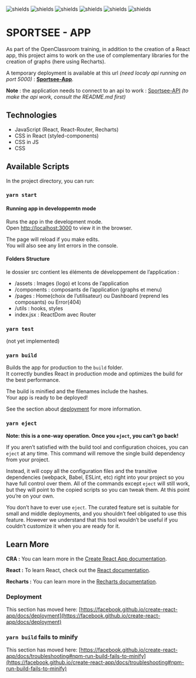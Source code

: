 ![shields](https://img.shields.io/badge/version-v1.0-blue)
![shields](https://img.shields.io/badge/make_with-React-red)
![shields](https://img.shields.io/badge/make_with-Recharts-red)
![shields](https://img.shields.io/badge/make_with-CRA_(create--react--app)-red)
![shields](https://img.shields.io/badge/design-OpenClassroom-green)
![shields](https://img.shields.io/badge/web_dev-David_Weiland-green)

# SPORTSEE - APP

As part of the OpenClassroom training, in addition to the creation of a React app, this project aims to work on the use of complementary libraries for the creation of graphs (here using Recharts).

A temporary deployment is available at this url *(need localy api running on port 5000)* : __[Sportsee-App](https://sportsee.vercel.app/)__.

__Note__ : the application needs to connect to an api to work : [Sportsee-API](https://github.com/DavidWeiland/sportsee-API) *(to make the api work, consult the README.md first)*

## Technologies

- JavaScript (React, React-Router, Recharts)
- CSS in React (styled-components)
- CSS in JS
- CSS

## Available Scripts

In the project directory, you can run:

### `yarn start`

#### Running app in developpemtn mode
Runs the app in the development mode.\
Open [http://localhost:3000](http://localhost:3000) to view it in the browser.

The page will reload if you make edits.\
You will also see any lint errors in the console.

#### Folders Structure
le dossier src contient les éléments de développement de l’application : 
- /assets : Images (logo) et Icons de l’application
- /components : composants de l’application (graphs et menu)
- /pages : Home(choix de l’utilisateur) ou Dashboard (reprend les composants) ou Error(404)
- /utils : hooks, styles
- index.jsx : ReactDom avec Router

### `yarn test`

(not yet implemented)

### `yarn build`

Builds the app for production to the `build` folder.\
It correctly bundles React in production mode and optimizes the build for the best performance.

The build is minified and the filenames include the hashes.\
Your app is ready to be deployed!

See the section about [deployment](https://facebook.github.io/create-react-app/docs/deployment) for more information.

### `yarn eject`

**Note: this is a one-way operation. Once you `eject`, you can’t go back!**

If you aren’t satisfied with the build tool and configuration choices, you can `eject` at any time. This command will remove the single build dependency from your project.

Instead, it will copy all the configuration files and the transitive dependencies (webpack, Babel, ESLint, etc) right into your project so you have full control over them. All of the commands except `eject` will still work, but they will point to the copied scripts so you can tweak them. At this point you’re on your own.

You don’t have to ever use `eject`. The curated feature set is suitable for small and middle deployments, and you shouldn’t feel obligated to use this feature. However we understand that this tool wouldn’t be useful if you couldn’t customize it when you are ready for it.

## Learn More

__CRA :__ You can learn more in the [Create React App documentation](https://facebook.github.io/create-react-app/docs/getting-started).

__React :__ To learn React, check out the [React documentation](https://reactjs.org/).

__Recharts :__ You can learn more in the [Recharts documentation](https://recharts.org/en-US/api).


### Deployment

This section has moved here: [https://facebook.github.io/create-react-app/docs/deployment](https://facebook.github.io/create-react-app/docs/deployment)

### `yarn build` fails to minify

This section has moved here: [https://facebook.github.io/create-react-app/docs/troubleshooting#npm-run-build-fails-to-minify](https://facebook.github.io/create-react-app/docs/troubleshooting#npm-run-build-fails-to-minify)
